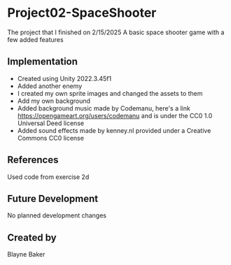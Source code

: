 # Project02-SpaceShooter
The project that I finished on 2/15/2025
A basic space shooter game with a few added features
## Implementation
 - Created using Unity 2022.3.45f1
 - Added another enemy
 - I created my own sprite images and changed the assets to them
 - Add my own background
 - Added background music made by Codemanu, here's a link https://opengameart.org/users/codemanu and is under the CC0 1.0 Universal Deed license
 - Added sound effects made by kenney.nl provided under a Creative Commons CC0 license 
## References
Used code from exercise 2d
## Future Development
No planned development changes
## Created by
Blayne Baker

